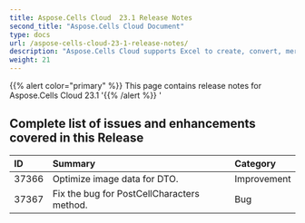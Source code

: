 ```yaml
---
title: Aspose.Cells Cloud  23.1 Release Notes
second_title: "Aspose.Cells Cloud Document"
type: docs
url: /aspose-cells-cloud-23-1-release-notes/
description: "Aspose.Cells Cloud supports Excel to create, convert, merge, split, protected, inner object operation, and so on."
weight: 21
---
```


{{% alert color="primary" %}} 
This page contains release notes for Aspose.Cells Cloud 23.1
'{{% /alert %}} '
## **Complete list of issues and enhancements covered in this Release**

|**ID**|**Summary**|**Category**|
| :- | :- | :- |
| 37366 | Optimize image data for DTO. | Improvement
| 37367 | Fix the bug for PostCellCharacters method. | Bug
